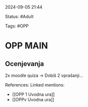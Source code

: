 2024-09-05 21:44

Status: #Adult

Tags: #OPP

# OPP MAIN
## Ocenjevanja
2x moodle quiza -> Dobiš 2 vprašanji...




References:
Linked mentions:
- [[OPP 1 Uvodna ura]]
- [[OPPv Uvodna ura]]
